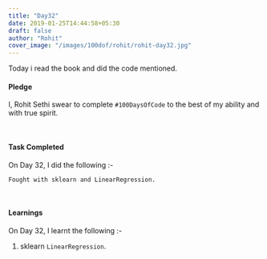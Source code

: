```yaml
---
title: "Day32"
date: 2019-01-25T14:44:58+05:30
draft: false
author: "Rohit"
cover_image: "/images/100dof/rohit/rohit-day32.jpg"
---
```

Today i read the book and did the code mentioned.
<!--more-->
#### Pledge
I, Rohit Sethi swear to complete `#100DaysOfCode` to the best of my ability and with true spirit.

<br>

#### Task Completed
On Day 32, I did the following :-

```
Fought with sklearn and LinearRegression.
```
<br>

#### Learnings
On Day 32, I learnt the following :-

1. sklearn `LinearRegression`. 

<br/> 

